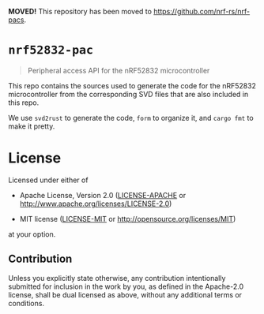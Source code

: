 **MOVED!** This repository has been moved to <https://github.com/nrf-rs/nrf-pacs>.

# `nrf52832-pac`

> Peripheral access API for the nRF52832 microcontroller

This repo contains the sources used to generate the code for the nRF52832
microcontroller from the corresponding SVD files that are also included
in this repo.

We use `svd2rust` to generate the code, `form` to organize it, and `cargo fmt`
to make it pretty.

# License

Licensed under either of

- Apache License, Version 2.0 ([LICENSE-APACHE](LICENSE-APACHE) or
  http://www.apache.org/licenses/LICENSE-2.0)

- MIT license ([LICENSE-MIT](LICENSE-MIT) or http://opensource.org/licenses/MIT)

at your option.

## Contribution

Unless you explicitly state otherwise, any contribution intentionally submitted
for inclusion in the work by you, as defined in the Apache-2.0 license, shall be
dual licensed as above, without any additional terms or conditions.
